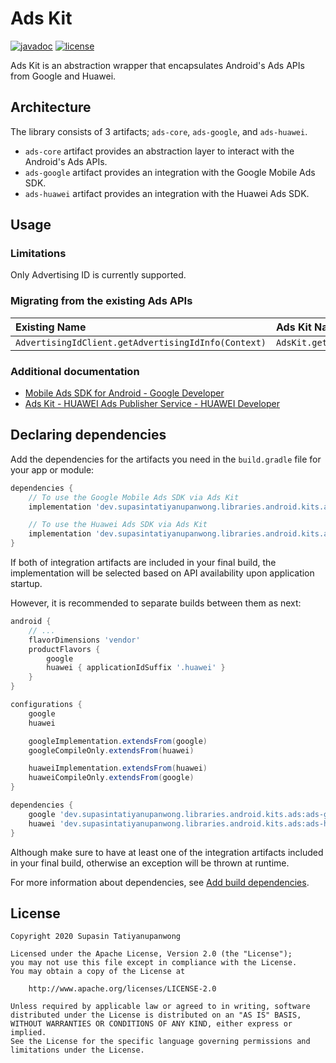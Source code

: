 # Ads Kit

[![javadoc](https://javadoc.io/badge2/dev.supasintatiyanupanwong.libraries.android.kits.ads/ads-core/javadoc.svg)](https://javadoc.io/doc/dev.supasintatiyanupanwong.libraries.android.kits.ads/ads-core)
[![license](https://img.shields.io/github/license/SupasinTatiyanupanwong/ads-kit-android.svg)](https://www.apache.org/licenses/LICENSE-2.0)

Ads Kit is an abstraction wrapper that encapsulates Android's Ads APIs from Google and Huawei.

## Architecture

The library consists of 3 artifacts; `ads-core`, `ads-google`, and `ads-huawei`.

* `ads-core` artifact provides an abstraction layer to interact with the Android's Ads APIs.
* `ads-google` artifact provides an integration with the Google Mobile Ads SDK.
* `ads-huawei` artifact provides an integration with the Huawei Ads SDK.

## Usage

### Limitations

Only Advertising ID is currently supported.

### Migrating from the existing Ads APIs

| Existing Name                                         | Ads Kit Name                                                      |
|:----------------------------------------------------- |:----------------------------------------------------------------- |
| ``AdvertisingIdClient.getAdvertisingIdInfo(Context)`` | ``AdsKit.getAdvertisingIdClient(Context).getAdvertisingIdInfo()`` |

### Additional documentation

* [Mobile Ads SDK for Android - Google Developer](https://developers.google.com/ad-manager/mobile-ads-sdk/android)
* [Ads Kit - HUAWEI Ads Publisher Service - HUAWEI Developer](https://developer.huawei.com/consumer/en/hms/huawei-adskit)

## Declaring dependencies

Add the dependencies for the artifacts you need in the ```build.gradle``` file for your app or module:

```groovy
dependencies {
    // To use the Google Mobile Ads SDK via Ads Kit
    implementation 'dev.supasintatiyanupanwong.libraries.android.kits.ads:ads-google:0.1.0'

    // To use the Huawei Ads SDK via Ads Kit
    implementation 'dev.supasintatiyanupanwong.libraries.android.kits.ads:ads-huawei:0.1.0'
}
```

If both of integration artifacts are included in your final build, the implementation will be selected based on API availability upon application startup.

However, it is recommended to separate builds between them as next:

```groovy
android {
    // ...
    flavorDimensions 'vendor'
    productFlavors {
        google
        huawei { applicationIdSuffix '.huawei' }
    }
}

configurations {
    google
    huawei

    googleImplementation.extendsFrom(google)
    googleCompileOnly.extendsFrom(huawei)

    huaweiImplementation.extendsFrom(huawei)
    huaweiCompileOnly.extendsFrom(google)
}

dependencies {
    google 'dev.supasintatiyanupanwong.libraries.android.kits.ads:ads-google:0.1.0'
    huawei 'dev.supasintatiyanupanwong.libraries.android.kits.ads:ads-huawei:0.1.0'
}
```

Although make sure to have at least one of the integration artifacts included in your final build, otherwise an exception will be thrown at runtime.

For more information about dependencies, see [Add build dependencies](https://developer.android.com/studio/build/dependencies).

## License

```
Copyright 2020 Supasin Tatiyanupanwong

Licensed under the Apache License, Version 2.0 (the "License");
you may not use this file except in compliance with the License.
You may obtain a copy of the License at

    http://www.apache.org/licenses/LICENSE-2.0

Unless required by applicable law or agreed to in writing, software
distributed under the License is distributed on an "AS IS" BASIS,
WITHOUT WARRANTIES OR CONDITIONS OF ANY KIND, either express or implied.
See the License for the specific language governing permissions and
limitations under the License.
```
